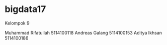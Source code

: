 # bigdata17

Kelompok 9

Muhammad Rifatullah 5114100118
Andreas Galang      5114100153
Aditya Ikhsan       5114100186
